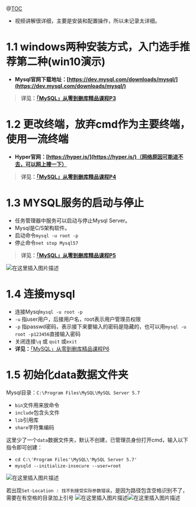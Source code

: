 ﻿@[TOC](目录)

 - 视频讲解很详细，主要是安装和配置操作，所以未记录太详细。
# 1.1 windows两种安装方式，入门选手推荐第二种(win10演示)
 - **Mysql官网下载地址：[https://dev.mysql.com/downloads/mysql/](https://dev.mysql.com/downloads/mysql/)**

>  **详见：[「MySQL」从零到删库精品课程P3](https://www.bilibili.com/video/BV18i4y187i3?p=3)**

# 1.2 更改终端，放弃cmd作为主要终端，使用一流终端
 - **Hyper官网：[https://hyper.is/](https://hyper.is/)（网络原因可能进不去，可以网上搜一下）**

>  **详见：[「MySQL」从零到删库精品课程P4](https://www.bilibili.com/video/BV18i4y187i3?p=4)**

# 1.3 MYSQL服务的启动与停止

 - 任务管理器中服务可以启动与停止Mysql Server。
 - Mysql是C/S架构软件。
 - 启动命令`mysql -u root -p`
 - 停止命令`net stop Mysql57`

>  **详见：[「MySQL」从零到删库精品课程P5](https://www.bilibili.com/video/BV18i4y187i3?p=5)**

 ![在这里插入图片描述](https://img-blog.csdnimg.cn/8edc83aaf1e14c9caa4ae2ce4e93ec54.png?x-oss-process=image/watermark,type_ZHJvaWRzYW5zZmFsbGJhY2s,shadow_50,text_Q1NETiBAWWVhdHNfTGlhbw==,size_20,color_FFFFFF,t_70,g_se,x_16)
# 1.4 连接mysql
 - 连接Mysql`mysql -u root -p`
 - `-u` 指user用户，后接用户名，root表示用户管理员权限
 - `-p` 指passwd密码，表示接下来要输入的密码是隐藏的，也可以用`mysql -u root -p123456`直接输入密码
 - 关闭连接`\q` 或 `quit` 或`exit`
 - **详见：**[「MySQL」从零到删库精品课程P6](https://www.bilibili.com/video/BV18i4y187i3?p=6)

# 1.5 初始化data数据文件夹
Mysql目录：`C:\Program Files\MySQL\MySQL Server 5.7`
 - `bin`文件用来放命令
 - `include`包含头文件
 - `lib`引用库
 - `share`字符集编码

这里少了一个`data`数据文件夹，默认不创建，已管理员身份打开cmd，输入以下指令即可创建：

 - `cd C:\'Program Files'\MySQL\'MySQL Server 5.7'`
 - `mysqld --initialize-insecure --user=root`
 
 ![在这里插入图片描述](https://img-blog.csdnimg.cn/cf63f4442ad04a2bb3691830ec43386c.png)
 
若出现`Set-Location : 找不到接受实际参数错误`，是因为路径包含空格识别不了，需要在有空格的目录加上引号
![在这里插入图片描述](https://img-blog.csdnimg.cn/970d190decf64bc793f410686273cdbf.png)![在这里插入图片描述](https://img-blog.csdnimg.cn/bafbea9082dc433ea82c1005b0a08d51.png?x-oss-process=image/watermark,type_ZHJvaWRzYW5zZmFsbGJhY2s,shadow_50,text_Q1NETiBAWWVhdHNfTGlhbw==,size_20,color_FFFFFF,t_70,g_se,x_16)

